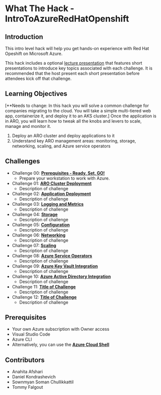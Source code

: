 # What The Hack - IntroToAzureRedHatOpenshift

## Introduction

This intro level hack will help you get hands-on experience with Red Hat Opeshift on Microsoft Azure. 

This hack includes a optional [lecture presentation](Coach/Lectures.pptx) that features short presentations to introduce key topics associated with each challenge. It is recommended that the host present each short presentation before attendees kick off that challenge.

## Learning Objectives

[**Needs to change: In this hack you will solve a common challenge for companies migrating to the cloud. You will take a simple multi-tiered web app, containerize it, and deploy it to an AKS cluster.] Once the application is in ARO, you will learn how to tweak all the knobs and levers to scale, manage and monitor it.

1. Deploy an ARO cluster and deploy applications to it
2. Understand key ARO management areas: monitoring, storage, networking, scaling, and Azure service operators

## Challenges

- Challenge 00: **[Prerequisites - Ready, Set, GO!](Student/Challenge-00.md)**
	 - Prepare your workstation to work with Azure.
- Challenge 01: **[ARO Cluster Deployment](Student/Challenge-01.md)**
	 - Description of challenge
- Challenge 02: **[Application Deployment](Student/Challenge-02.md)**
	 - Description of challenge
- Challenge 03: **[Logging and Metrics](Student/Challenge-03.md)**
	 - Description of challenge
- Challenge 04: **[Storage](Student/Challenge-04.md)**
	 - Description of challenge
- Challenge 05: **[Configuration](Student/Challenge-05.md)**
	 - Description of challenge
- Challenge 06: **[Networking](Student/Challenge-06.md)**
	 - Description of challenge
- Challenge 07: **[Scaling](Student/Challenge-07.md)**
	 - Description of challenge
- Challenge 08: **[Azure Service Operators](Student/Challenge-08.md)**
	 - Description of challenge
- Challenge 09: **[Azure Key Vault Integration](Student/Challenge-09.md)**
	 - Description of challenge
- Challenge 10: **[Azure Active Directory Integration](Student/Challenge-10.md)**
	 - Description of challenge
- Challenge 11: **[Title of Challenge](Student/Challenge-11.md)**
	 - Description of challenge
- Challenge 12: **[Title of Challenge](Student/Challenge-12.md)**
	 - Description of challenge

## Prerequisites

- Your own Azure subscription with Owner access
- Visual Studio Code
- Azure CLI
- Alternatively, you can use the [**Azure Cloud Shell**](https://shell.azure.com/)

## Contributors

- Anahita Afshari
- Daniel Kondrashevich
- Sownmyan Soman Chullikkattil
- Tommy Falgout
